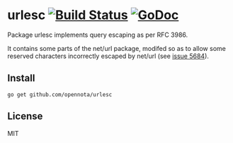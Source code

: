 urlesc [![Build Status](https://travis-ci.org/opennota/urlesc.png?branch=master)](https://travis-ci.org/opennota/urlesc) [![GoDoc](http://godoc.org/github.com/opennota/urlesc?status.svg)](http://godoc.org/github.com/opennota/urlesc)
======

Package urlesc implements query escaping as per RFC 3986.

It contains some parts of the net/url package, modifed so as to allow
some reserved characters incorrectly escaped by net/url (see [issue 5684](https://github.com/golang/go/issues/5684)).

## Install

    go get github.com/opennota/urlesc

## License

MIT

